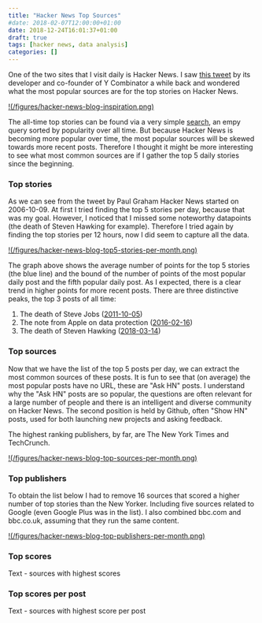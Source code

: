 ```yaml
---
title: "Hacker News Top Sources"
#date: 2018-02-07T12:00:00+01:00
date: 2018-12-24T16:01:37+01:00
draft: true
tags: [hacker news, data analysis]
categories: []
---
```


One of the two sites that I visit daily is Hacker News. I saw [this tweet](https://twitter.com/paulg/status/1049723540902215681) by its developer and co-founder of Y Combinator a while back and wondered what the most popular sources are for the top stories on Hacker News.

[!(/figures/hacker-news-blog-inspiration.png)](/figures/hacker-news-blog-inspiration.png "Tweet by Paul Graham") 

The all-time top stories can be found via a very simple [search](https://hn.algolia.com/?q=&query=&sort=byPopularity&prefix&page=0&dateRange=all&type=story), an empy query sorted by popularity over all time. But because Hacker News is becoming more popular over time, the most popular sources will be skewed towards more recent posts. Therefore I thought it might be more interesting to see what most common sources are if I gather the top 5 daily stories since the beginning.

### Top stories

As we can see from the tweet by Paul Graham Hacker News started on 2006-10-09. At first I tried finding the top 5 stories per day, because that was my goal. However, I noticed that I missed some noteworthy datapoints (the death of Steven Hawking for example). Therefore I tried again by finding the top stories per 12 hours, now I did seem to capture all the data.

[!(/figures/hacker-news-blog-top5-stories-per-month.png)](/figures/hacker-news-blog-top5-stories-per-month.png "Number of comments for the top 5 stories every month")

The graph above shows the average number of points for the top 5 stories (the blue line) and the bound of the number of points of the most popular daily post and the fifth popular daily post. As I expected, there is a clear trend in higher points for more recent posts. There are three distinctive peaks, the top 3 posts of all time:

1. The death of Steve Jobs ([2011-10-05](https://www.apple.com/stevejobs/))
2. The note from Apple on data protection ([2016-02-16](https://www.apple.com/customer-letter/))
3. The death of Steven Hawking ([2018-03-14](https://www.bbc.com/news/uk-43396008))

### Top sources

Now that we have the list of the top 5 posts per day, we can extract the most common sources of these posts. It is fun to see that (on average) the most popular posts have no URL, these are "Ask HN" posts. I understand why the "Ask HN" posts are so popular, the questions are often relevant for a large number of people and there is an intelligent and diverse community on Hacker News. The second position is held by Github, often "Show HN" posts, used for both launching new projects and asking feedback.

The highest ranking publishers, by far, are The New York Times and TechCrunch. 

[!(/figures/hacker-news-blog-top-sources-per-month.png)](/figures/hacker-news-blog-top-sources-per-month.png "Top 20 sources based on the top stories every month")

### Top publishers

To obtain the list below I had to remove 16 sources that scored a higher number of top stories than the New Yorker. Including five sources related to Google (even Google Plus was in the list). I also combined bbc.com and bbc.co.uk, assuming that they run the same content.

[!(/figures/hacker-news-blog-top-publishers-per-month.png)](/figures/hacker-news-blog-top-publishers-per-month.png "Top 20 publishers based on the top stories every month")

### Top scores

Text - sources with highest scores

### Top scores per post

Text - sources with highest score per post
